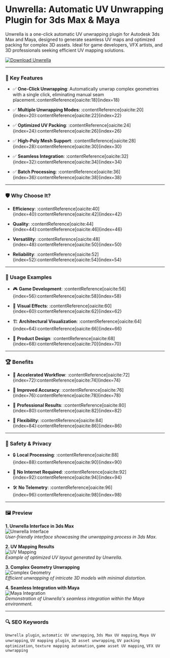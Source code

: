 # Unwrella: Automatic UV Unwrapping Plugin for 3ds Max & Maya

Unwrella is a one-click automatic UV unwrapping plugin for Autodesk 3ds Max and Maya, designed to generate seamless UV maps and optimized packing for complex 3D assets. Ideal for game developers, VFX artists, and 3D professionals seeking efficient UV mapping solutions.

[![Download Unwrella](https://img.shields.io/badge/Download-Unwrella-blueviolet)](#)

---

### 🎯 Key Features

- ✅ **One-Click Unwrapping**: Automatically unwrap complex geometries with a single click, eliminating manual seam placement.:contentReference[oaicite:18]{index=18}

- ✅ **Multiple Unwrapping Modes**: :contentReference[oaicite:20]{index=20}:contentReference[oaicite:22]{index=22}

- ✅ **Optimized UV Packing**: :contentReference[oaicite:24]{index=24}:contentReference[oaicite:26]{index=26}

- ✅ **High-Poly Mesh Support**: :contentReference[oaicite:28]{index=28}:contentReference[oaicite:30]{index=30}

- ✅ **Seamless Integration**: :contentReference[oaicite:32]{index=32}:contentReference[oaicite:34]{index=34}

- ✅ **Batch Processing**: :contentReference[oaicite:36]{index=36}:contentReference[oaicite:38]{index=38}

---

### 🛡 Why Choose It?

- **Efficiency**: :contentReference[oaicite:40]{index=40}:contentReference[oaicite:42]{index=42}

- **Quality**: :contentReference[oaicite:44]{index=44}:contentReference[oaicite:46]{index=46}

- **Versatility**: :contentReference[oaicite:48]{index=48}:contentReference[oaicite:50]{index=50}

- **Reliability**: :contentReference[oaicite:52]{index=52}:contentReference[oaicite:54]{index=54}

---

### 🧪 Usage Examples

- 🎮 **Game Development**: :contentReference[oaicite:56]{index=56}:contentReference[oaicite:58]{index=58}

- 🎥 **Visual Effects**: :contentReference[oaicite:60]{index=60}:contentReference[oaicite:62]{index=62}

- 🏗 **Architectural Visualization**: :contentReference[oaicite:64]{index=64}:contentReference[oaicite:66]{index=66}

- 🧬 **Product Design**: :contentReference[oaicite:68]{index=68}:contentReference[oaicite:70]{index=70}

---

### 🏆 Benefits

- 🚀 **Accelerated Workflow**: :contentReference[oaicite:72]{index=72}:contentReference[oaicite:74]{index=74}

- 🎯 **Improved Accuracy**: :contentReference[oaicite:76]{index=76}:contentReference[oaicite:78]{index=78}

- 💼 **Professional Results**: :contentReference[oaicite:80]{index=80}:contentReference[oaicite:82]{index=82}

- 🔄 **Flexibility**: :contentReference[oaicite:84]{index=84}:contentReference[oaicite:86]{index=86}

---

### 🔐 Safety & Privacy

- 🔒 **Local Processing**: :contentReference[oaicite:88]{index=88}:contentReference[oaicite:90]{index=90}

- 📡 **No Internet Required**: :contentReference[oaicite:92]{index=92}:contentReference[oaicite:94]{index=94}

- 🛠 **No Telemetry**: :contentReference[oaicite:96]{index=96}:contentReference[oaicite:98]{index=98}

---

### 🖼 Preview

**1. Unwrella Interface in 3ds Max**  
![Unwrella Interface](https://www.unwrella.com/wp-content/uploads/2025/02/unwrella_-_for_autodesk_3dsMax_Maya_white.png)  
*User-friendly interface showcasing the unwrapping process in 3ds Max.*

**2. UV Mapping Results**  
![UV Mapping](https://i.ytimg.com/vi/SceVmIbeGhQ/maxresdefault.jpg)  
*Example of optimized UV layout generated by Unwrella.*

**3. Complex Geometry Unwrapping**  
![Complex Geometry](https://www.unwrella.com/wp-content/uploads/2008/09/Unwrella_310_hard_surface_unwraping.jpg)  
*Efficient unwrapping of intricate 3D models with minimal distortion.*

**4. Seamless Integration with Maya**  
![Maya Integration](https://i.ytimg.com/vi/6AfwssVIZC0/maxresdefault.jpg)  
*Demonstration of Unwrella's seamless integration within the Maya environment.*

---

### 🔍 SEO Keywords

`Unwrella plugin`, `automatic UV unwrapping`, `3ds Max UV mapping`, `Maya UV unwrapping`, `UV mapping plugin`, `3D asset unwrapping`, `UV packing optimization`, `texture mapping automation`, `game asset UV mapping`, `VFX UV unwrapping`
